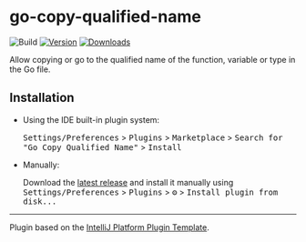 # go-copy-qualified-name

![Build](https://github.com/KKKIIO/go-copy-qualified-name/workflows/Build/badge.svg)
[![Version](https://img.shields.io/jetbrains/plugin/v/com.github.kkkiio.gocopyqualifiedname.svg)](https://plugins.jetbrains.com/plugin/23044-go-copy-qualified-name)
[![Downloads](https://img.shields.io/jetbrains/plugin/d/com.github.kkkiio.gocopyqualifiedname.svg)](https://plugins.jetbrains.com/plugin/23044-go-copy-qualified-name)

<!-- Plugin description -->
Allow copying or go to the qualified name of the function, variable or type in the Go file.
<!-- Plugin description end -->

## Installation

- Using the IDE built-in plugin system:
  
  <kbd>Settings/Preferences</kbd> > <kbd>Plugins</kbd> > <kbd>Marketplace</kbd> > <kbd>Search for "Go Copy Qualified Name"</kbd> >
  <kbd>Install</kbd>
  
- Manually:

  Download the [latest release](https://github.com/KKKIIO/go-copy-qualified-name/releases/latest) and install it manually using
  <kbd>Settings/Preferences</kbd> > <kbd>Plugins</kbd> > <kbd>⚙️</kbd> > <kbd>Install plugin from disk...</kbd>


---
Plugin based on the [IntelliJ Platform Plugin Template][template].

[template]: https://github.com/JetBrains/intellij-platform-plugin-template
[docs:plugin-description]: https://plugins.jetbrains.com/docs/intellij/plugin-user-experience.html#plugin-description-and-presentation
